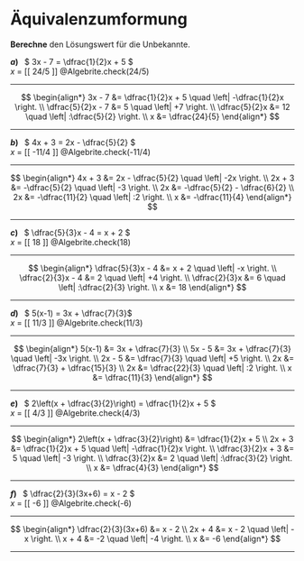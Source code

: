 <!--
version:  0.0.1
language: de


@style
main > *:not(:last-child) {
  margin-bottom: 3rem;
}

input {
    text-align: center;
}

.flex-container {
    display: flex;
    flex-wrap: wrap;
    align-items: stretch;
    gap: 20px;
}

.flex-child {
    flex: 1;
    min-width: 350px;
    margin-right: 20px;
}

@media (max-width: 400px) {
    .flex-child {
        flex: 100%;
        margin-right: 0;
    }
}
@end

formula: \carry   \textcolor{red}{\scriptsize #1}
formula: \digit   \rlap{\carry{#1}}\phantom{#2}#2
formula: \permil  \text{‰}

import: https://raw.githubusercontent.com/LiaTemplates/Tikz-Jax/main/README.md

script: https://cdn.jsdelivr.net/gh/LiaTemplates/Tikz-Jax@main/dist/index.js



tags: Äquivalenzumformung, Distributivgesetz, Bruchrechnung, negative Zahlen, mittel, normal, Berechnen, 

comment: Führe eine Äquivalenzumformung mit rationalen Zahlen aus.

author: Martin Lommatzsch

-->




# Äquivalenzumformung




**Berechne** den Lösungswert für die Unbekannte.



<section class="flex-container">
<div class="flex-child">

__$a)\;\;$__ $  3x - 7 = \dfrac{1}{2}x + 5 $ \
$x$ = [[  24/5  ]]
@Algebrite.check(24/5)
************
$$
\begin{align*}
3x - 7 &= \dfrac{1}{2}x + 5 \quad \left| -\dfrac{1}{2}x \right. \\
\dfrac{5}{2}x - 7 &= 5 \quad \left| +7 \right. \\
\dfrac{5}{2}x &= 12 \quad \left| :\dfrac{5}{2} \right. \\
x &= \dfrac{24}{5}
\end{align*}
$$
************
</div>
<div class="flex-child">

__$b)\;\;$__ $  4x + 3 = 2x - \dfrac{5}{2} $ \
$x$ = [[  -11/4  ]]
@Algebrite.check(-11/4)
************
$$
\begin{align*}
4x + 3 &= 2x - \dfrac{5}{2} \quad \left| -2x \right. \\
2x + 3 &= -\dfrac{5}{2} \quad \left| -3 \right. \\
2x &= -\dfrac{5}{2} - \dfrac{6}{2} \\
2x &= -\dfrac{11}{2} \quad \left| :2 \right. \\
x &= -\dfrac{11}{4}
\end{align*}
$$
************
</div>
<div class="flex-child">

__$c)\;\;$__ $  \dfrac{5}{3}x - 4 = x + 2 $ \
$x$ = [[  18  ]]
@Algebrite.check(18)
************
$$
\begin{align*}
\dfrac{5}{3}x - 4 &= x + 2 \quad \left| -x \right. \\
\dfrac{2}{3}x - 4 &= 2 \quad \left| +4 \right. \\
\dfrac{2}{3}x &= 6 \quad \left| :\dfrac{2}{3} \right. \\
x &= 18
\end{align*}
$$
************
</div>
<div class="flex-child">

__$d)\;\;$__ $ 5(x-1) = 3x + \dfrac{7}{3}$ \
$x$ = [[  11/3  ]]
@Algebrite.check(11/3)
************
$$
\begin{align*}
5(x-1) &= 3x + \dfrac{7}{3} \\
5x - 5 &= 3x + \dfrac{7}{3} \quad \left| -3x \right. \\
2x - 5 &= \dfrac{7}{3} \quad \left| +5 \right. \\
2x &= \dfrac{7}{3} + \dfrac{15}{3} \\
2x &= \dfrac{22}{3} \quad \left| :2 \right. \\
x &= \dfrac{11}{3}
\end{align*}
$$
************
</div>
<div class="flex-child">

__$e)\;\;$__ $  2\left(x + \dfrac{3}{2}\right) = \dfrac{1}{2}x + 5 $ \
$x$ = [[  4/3  ]]
@Algebrite.check(4/3)
************
$$
\begin{align*}
 2\left(x + \dfrac{3}{2}\right) &= \dfrac{1}{2}x + 5 \\
2x + 3 &= \dfrac{1}{2}x + 5 \quad \left| -\dfrac{1}{2}x \right. \\
\dfrac{3}{2}x + 3 &= 5 \quad \left| -3 \right. \\
\dfrac{3}{2}x &= 2 \quad \left| :\dfrac{3}{2} \right. \\
x &= \dfrac{4}{3}
\end{align*}
$$
************
</div>
<div class="flex-child">

__$f)\;\;$__ $  \dfrac{2}{3}(3x+6) = x - 2 $ \
$x$ = [[  -6  ]]
@Algebrite.check(-6)
************
$$
\begin{align*}
\dfrac{2}{3}(3x+6) &= x - 2  \\
2x + 4 &= x - 2 \quad \left| -x \right. \\
x + 4 &= -2 \quad \left| -4 \right. \\
x &= -6
\end{align*}
$$
************
</div>
</section>
